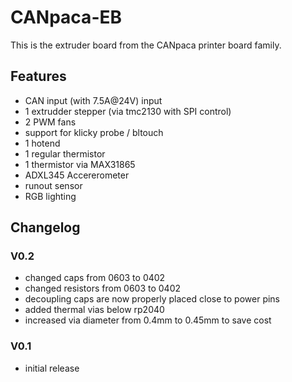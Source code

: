 # CANpaca-EB
This is the extruder board from the CANpaca printer board family.

## Features
 - CAN input (with 7.5A@24V) input
 - 1 extrudder stepper (via tmc2130 with SPI control)
 - 2 PWM fans
 - support for klicky probe / bltouch
 - 1 hotend
 - 1 regular thermistor
 - 1 thermistor via MAX31865
 - ADXL345 Accererometer
 - runout sensor
 - RGB lighting

## Changelog

### V0.2
 - changed caps from 0603 to 0402
 - changed resistors from 0603 to 0402
 - decoupling caps are now properly placed close to power pins
 - added thermal vias below rp2040
 - increased via diameter from 0.4mm to 0.45mm to save cost

### V0.1
 - initial release

